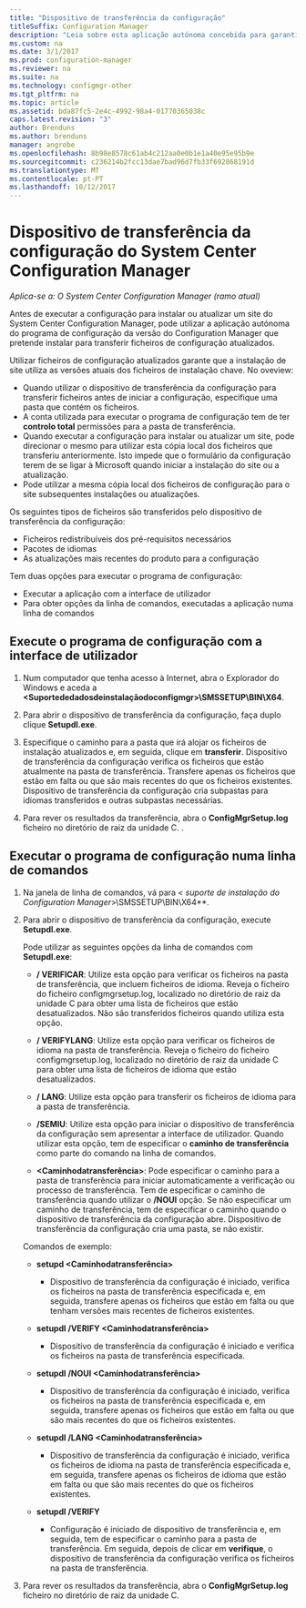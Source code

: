 ```yaml
---
title: "Dispositivo de transferência da configuração"
titleSuffix: Configuration Manager
description: "Leia sobre esta aplicação autónoma concebida para garantir que a instalação de site utiliza as versões atuais dos ficheiros de instalação chave."
ms.custom: na
ms.date: 3/1/2017
ms.prod: configuration-manager
ms.reviewer: na
ms.suite: na
ms.technology: configmgr-other
ms.tgt_pltfrm: na
ms.topic: article
ms.assetid: bda87fc5-2e4c-4992-98a4-01770365038c
caps.latest.revision: "3"
author: Brenduns
ms.author: brenduns
manager: angrobe
ms.openlocfilehash: 8b98e8578c61ab4c212aa0e0b1e1a40e95e95b9e
ms.sourcegitcommit: c236214b2fcc13dae7bad96d7fb33f692868191d
ms.translationtype: MT
ms.contentlocale: pt-PT
ms.lasthandoff: 10/12/2017
---
```

# <a name="setup-downloader-for-system-center-configuration-manager"></a>Dispositivo de transferência da configuração do System Center Configuration Manager

*Aplica-se a: O System Center Configuration Manager (ramo atual)*

Antes de executar a configuração para instalar ou atualizar um site do System Center Configuration Manager, pode utilizar a aplicação autónoma do programa de configuração da versão do Configuration Manager que pretende instalar para transferir ficheiros de configuração atualizados.  

Utilizar ficheiros de configuração atualizados garante que a instalação de site utiliza as versões atuais dos ficheiros de instalação chave. No oveview:   
-   Quando utilizar o dispositivo de transferência da configuração para transferir ficheiros antes de iniciar a configuração, especifique uma pasta que contém os ficheiros.  
-   A conta utilizada para executar o programa de configuração tem de ter **controlo total** permissões para a pasta de transferência.  
-   Quando executar a configuração para instalar ou atualizar um site, pode direcionar o mesmo para utilizar esta cópia local dos ficheiros que transferiu anteriormente. Isto impede que o formulário da configuração terem de se ligar à Microsoft quando iniciar a instalação do site ou a atualização.  
-   Pode utilizar a mesma cópia local dos ficheiros de configuração para o site subsequentes instalações ou atualizações.  

Os seguintes tipos de ficheiros são transferidos pelo dispositivo de transferência da configuração:  
-   Ficheiros redistribuíveis dos pré-requisitos necessários  
-   Pacotes de idiomas  
-   As atualizações mais recentes do produto para a configuração  

Tem duas opções para executar o programa de configuração:
- Executar a aplicação com a interface de utilizador
- Para obter opções da linha de comandos, executadas a aplicação numa linha de comandos


## <a name="run-setup-downloader-with-the-user-interface"></a>Execute o programa de configuração com a interface de utilizador  

1.  Num computador que tenha acesso à Internet, abra o Explorador do Windows e aceda a  **&lt;Suportededadosdeinstalaçãodoconfigmgr\>\SMSSETUP\BIN\X64**.  

2.  Para abrir o dispositivo de transferência da configuração, faça duplo clique **Setupdl.exe**.   

3. Especifique o caminho para a pasta que irá alojar os ficheiros de instalação atualizados e, em seguida, clique em **transferir**. Dispositivo de transferência da configuração verifica os ficheiros que estão atualmente na pasta de transferência. Transfere apenas os ficheiros que estão em falta ou que são mais recentes do que os ficheiros existentes. Dispositivo de transferência da configuração cria subpastas para idiomas transferidos e outras subpastas necessárias.  

4.  Para rever os resultados da transferência, abra o **ConfigMgrSetup.log** ficheiro no diretório de raiz da unidade C.  .  

## <a name="run-setup-downloader-from-a-command-prompt"></a>Executar o programa de configuração numa linha de comandos  

1.  Na janela de linha de comandos, vá para  **&lt;* suporte de instalação do Configuration Manager*\>\SMSSETUP\BIN\X64**.   

2.  Para abrir o dispositivo de transferência da configuração, execute **Setupdl.exe**.

    Pode utilizar as seguintes opções da linha de comandos com **Setupdl.exe**:   

    -   **/ VERIFICAR**: Utilize esta opção para verificar os ficheiros na pasta de transferência, que incluem ficheiros de idioma. Reveja o ficheiro do ficheiro configmgrsetup.log, localizado no diretório de raiz da unidade C para obter uma lista de ficheiros que estão desatualizados. Não são transferidos ficheiros quando utiliza esta opção.  

    -   **/ VERIFYLANG**: Utilize esta opção para verificar os ficheiros de idioma na pasta de transferência. Reveja o ficheiro do ficheiro configmgrsetup.log, localizado no diretório de raiz da unidade C para obter uma lista de ficheiros de idioma que estão desatualizados.

    -   **/ LANG**: Utilize esta opção para transferir os ficheiros de idioma para a pasta de transferência.  

    -   **/SEMIU**: Utilize esta opção para iniciar o dispositivo de transferência da configuração sem apresentar a interface de utilizador. Quando utilizar esta opção, tem de especificar o **caminho de transferência** como parte do comando na linha de comandos.  

    -   **&lt;Caminhodatransferência\>**: Pode especificar o caminho para a pasta de transferência para iniciar automaticamente a verificação ou processo de transferência. Tem de especificar o caminho de transferência quando utilizar o **/NOUI** opção. Se não especificar um caminho de transferência, tem de especificar o caminho quando o dispositivo de transferência da configuração abre. Dispositivo de transferência da configuração cria uma pasta, se não existir.  

    Comandos de exemplo:

    -   **setupd &lt;Caminhodatransferência\>**  

        -   Dispositivo de transferência da configuração é iniciado, verifica os ficheiros na pasta de transferência especificada e, em seguida, transfere apenas os ficheiros que estão em falta ou que tenham versões mais recentes de ficheiros existentes.     

    -   **setupdl /VERIFY &lt;Caminhodatransferência\>**  

        -   Dispositivo de transferência da configuração é iniciado e verifica os ficheiros na pasta de transferência especificada.  

    -   **setupdl /NOUI &lt;Caminhodatransferência\>**  

        -   Dispositivo de transferência da configuração é iniciado, verifica os ficheiros na pasta de transferência especificada e, em seguida, transfere apenas os ficheiros que estão em falta ou que são mais recentes do que os ficheiros existentes.  

    -   **setupdl /LANG &lt;Caminhodatransferência\>**  

        -   Dispositivo de transferência da configuração é iniciado, verifica os ficheiros de idioma na pasta de transferência especificada e, em seguida, transfere apenas os ficheiros de idioma que estão em falta ou que são mais recentes do que os ficheiros existentes.  

    -   **setupdl /VERIFY**  

        -   Configuração é iniciado de dispositivo de transferência e, em seguida, tem de especificar o caminho para a pasta de transferência. Em seguida, depois de clicar em **verifique**, o dispositivo de transferência da configuração verifica os ficheiros na pasta de transferência.  

3.  Para rever os resultados da transferência, abra o **ConfigMgrSetup.log** ficheiro no diretório de raiz da unidade C.
